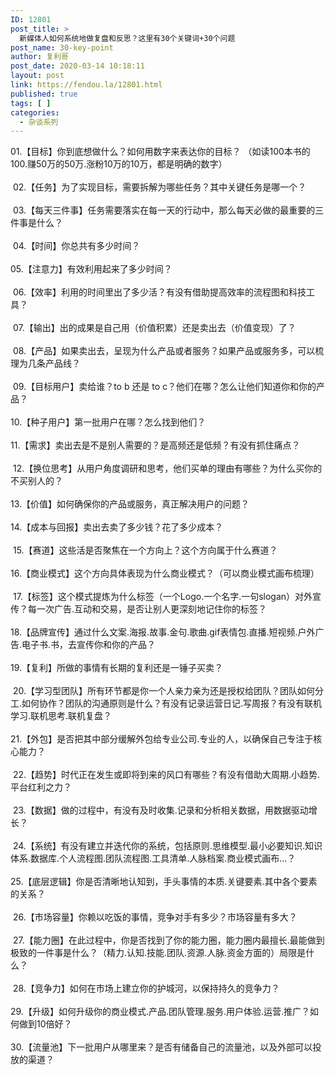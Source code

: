 ```yaml
---
ID: 12801
post_title: >
  新媒体人如何系统地做复盘和反思？这里有30个关键词+30个问题
post_name: 30-key-point
author: 复利哥
post_date: 2020-03-14 10:18:11
layout: post
link: https://fendou.la/12801.html
published: true
tags: [ ]
categories:
  - 杂谈系列
---
```

<div>
  <div>
    01.【目标】你到底想做什么？如何用数字来表达你的目标？ （如读100本书的100.赚50万的50万.涨粉10万的10万，都是明确的数字）
  </div>
  
  <div>
     
  </div>
  
  <div>
     02.【任务】为了实现目标，需要拆解为哪些任务？其中关键任务是哪一个？
  </div>
  
  <div>
     
  </div>
  
  <div>
     03.【每天三件事】任务需要落实在每一天的行动中，那么每天必做的最重要的三件事是什么？
  </div>
  
  <div>
     
  </div>
  
  <div>
     04.【时间】你总共有多少时间？ 
  </div>
  
  <div>
     
  </div>
  
  <div>
    05.【注意力】有效利用起来了多少时间？
  </div>
  
  <div>
     
  </div>
  
  <div>
     06.【效率】利用的时间里出了多少活？有没有借助提高效率的流程图和科技工具？
  </div>
  
  <div>
     
  </div>
  
  <div>
     07.【输出】出的成果是自己用（价值积累）还是卖出去（价值变现）了？
  </div>
  
  <div>
     
  </div>
  
  <div>
     08.【产品】如果卖出去，呈现为什么产品或者服务？如果产品或服务多，可以梳理为几条产品线？
  </div>
  
  <div>
     
  </div>
  
  <div>
     09.【目标用户】卖给谁？to b 还是 to c？他们在哪？怎么让他们知道你和你的产品？ 
  </div>
  
  <div>
     
  </div>
  
  <div>
    10.【种子用户】第一批用户在哪？怎么找到他们？ 
  </div>
  
  <div>
     
  </div>
  
  <div>
    11.【需求】卖出去是不是别人需要的？是高频还是低频？有没有抓住痛点？
  </div>
  
  <div>
     
  </div>
  
  <div>
     12.【换位思考】从用户角度调研和思考，他们买单的理由有哪些？为什么买你的不买别人的？
  </div>
  
  <div>
     
  </div>
  
  <div>
    13.【价值】如何确保你的产品或服务，真正解决用户的问题？ 
  </div>
  
  <div>
     
  </div>
  
  <div>
    14.【成本与回报】卖出去卖了多少钱？花了多少成本？
  </div>
  
  <div>
     
  </div>
  
  <div>
     15.【赛道】这些活是否聚焦在一个方向上？这个方向属于什么赛道？
  </div>
  
  <div>
     
  </div>
  
  <div>
    16.【商业模式】这个方向具体表现为什么商业模式？（可以商业模式画布梳理）
  </div>
  
  <div>
     
  </div>
  
  <div>
     17.【标签】这个模式提炼为什么标签（一个Logo.一个名字.一句slogan）对外宣传？每一次广告.互动和交易，是否让别人更深刻地记住你的标签？ 
  </div>
  
  <div>
     
  </div>
  
  <div>
    18.【品牌宣传】通过什么文案.海报.故事.金句.歌曲.gif表情包.直播.短视频.户外广告.电子书.书，去宣传你和你的产品？ 
  </div>
  
  <div>
     
  </div>
  
  <div>
    19.【复利】所做的事情有长期的复利还是一锤子买卖？
  </div>
  
  <div>
     
  </div>
  
  <div>
     20.【学习型团队】所有环节都是你一个人亲力亲为还是授权给团队？团队如何分工.如何协作？团队的沟通原则是什么？有没有记录运营日记.写周报？有没有联机学习.联机思考.联机复盘？ 
  </div>
  
  <div>
     
  </div>
  
  <div>
    21.【外包】是否把其中部分缓解外包给专业公司.专业的人，以确保自己专注于核心能力？
  </div>
  
  <div>
     
  </div>
  
  <div>
     22.【趋势】时代正在发生或即将到来的风口有哪些？有没有借助大周期.小趋势.平台红利之力？
  </div>
  
  <div>
     
  </div>
  
  <div>
     23.【数据】做的过程中，有没有及时收集.记录和分析相关数据，用数据驱动增长？
  </div>
  
  <div>
     
  </div>
  
  <div>
     24.【系统】有没有建立并迭代你的系统，包括原则.思维模型.最小必要知识.知识体系.数据库.个人流程图.团队流程图.工具清单.人脉档案.商业模式画布...？ 
  </div>
  
  <div>
     
  </div>
  
  <div>
    25.【底层逻辑】你是否清晰地认知到，手头事情的本质.关键要素.其中各个要素的关系？
  </div>
  
  <div>
     
  </div>
  
  <div>
     26.【市场容量】你赖以吃饭的事情，竞争对手有多少？市场容量有多大？
  </div>
  
  <div>
     
  </div>
  
  <div>
     27.【能力圈】在此过程中，你是否找到了你的能力圈，能力圈内最擅长.最能做到极致的一件事是什么？（精力.认知.技能.团队.资源.人脉.资金方面的）局限是什么？
  </div>
  
  <div>
     
  </div>
  
  <div>
     28.【竞争力】如何在市场上建立你的护城河，以保持持久的竞争力？ 
  </div>
  
  <div>
     
  </div>
  
  <div>
    29.【升级】如何升级你的商业模式.产品.团队管理.服务.用户体验.运营.推广？如何做到10倍好？ 
  </div>
  
  <div>
     
  </div>
  
  <div>
    30.【流量池】下一批用户从哪里来？是否有储备自己的流量池，以及外部可以投放的渠道？
  </div>
</div>